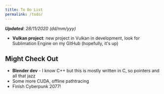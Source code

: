 ```yaml
---
title: To Do List
permalink: /todo/
---
```

___Updated__: 28/11/2020 (dd/mm/yyy)_

* __Vulkan project__: new project in Vulkan in development, look for Sublimation Engine on my GitHub (hopefully, it's up)

## Might Check Out

* __Blender dev__ - I know C++ but this is mostly written in C, so pointers and all that jazz
* Some more CUDA, offline pathtracing
* Finish Cyberpunk 2077!

